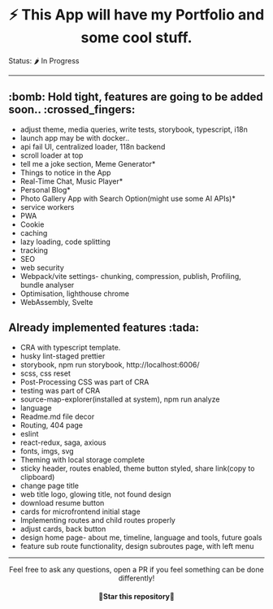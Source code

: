 ### <h1 align="center">:zap: This App will have my Portfolio and some cool stuff. </h1>

Status: 🌶️ In Progress

---

<h2>:bomb:  Hold tight, features are going to be added soon..  :crossed_fingers:</h2>

- adjust theme, media queries, write tests, storybook, typescript, i18n
- launch app may be with docker..
- api fail UI, centralized loader, 118n backend
- scroll loader at top
- tell me a joke section, Meme Generator\*
- Things to notice in the App
- Real-Time Chat, Music Player\*
- Personal Blog\*
- Photo Gallery App with Search Option(might use some AI APIs)\*
- service workers
- PWA
- Cookie
- caching
- lazy loading, code splitting
- tracking
- SEO
- web security
- Webpack/vite settings- chunking, compression, publish, Profiling, bundle analyser
- Optimisation, lighthouse chrome
- WebAssembly, Svelte

<h2>Already implemented features :tada: </h2>

- CRA with typescript template.
- husky lint-staged prettier
- storybook, npm run storybook, http://localhost:6006/
- scss, css reset
- Post-Processing CSS was part of CRA
- testing was part of CRA
- source-map-explorer(installed at system), npm run analyze
- language
- Readme.md file decor
- Routing, 404 page
- eslint
- react-redux, saga, axious
- fonts, imgs, svg
- Theming with local storage complete
- sticky header, routes enabled, theme button styled, share link(copy to clipboard)
- change page title
- web title logo, glowing title, not found design
- download resume button
- cards for microfrontend initial stage
- Implementing routes and child routes properly
- adjust cards, back button
- design home page- about me, timeline, language and tools, future goals
- feature sub route functionality, design subroutes page, with left menu

---

<div align="center">
  Feel free to ask any questions, open a PR if you feel something can be done differently!
  <h4 align="center">🌟Star this repository🌟</h4>
</div>
